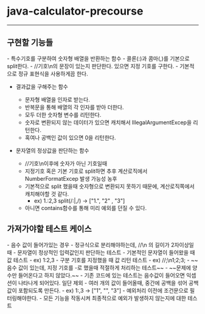 # java-calculator-precourse
<hr>

<h2>구현할 기능들</h2>
- 특수기호를 구분하여 숫자형 배열을 반환하는 함수
    - 콜론(:)과 콤마(,)를 기본으로 split한다.
    - //기호\n의 문장이 있는지 판단한다. 있으면 지정 기호를 구한다.
    - 기본적으로 정규 표현식을 사용하게끔 한다.


- 결과값을 구해주는 함수
    - 문자형 배열을 인자로 받는다.
    - 반복문을 통해 배열의 각 인자를 받아 더한다.
    - 모두 더한 숫자형 변수를 리턴한다.
    - 숫자로 변환되지 않는 데이터가 있으면 캐치해서 IllegalArgumentExcep을 리턴한다.
    - 혹여나 공백인 값이 있으면 0을 리턴한다.


- 문자열의 정상값을 판단하는 함수
    - //기호\n이후에 숫자가 아닌 기호일때
    - 지정기호 혹은 기본 기호로 split하면 추후 계산로직에서 NumberFormatExcep 발생 가능성 농후
    - 기본적으로 split 했을때 숫자형으로 변환되지 못하기 때문에, 계산로직쪽에서 캐치해야할 것 같다.
        - ex) 1.:2,3 split(/:|,/) -> ["1.", "2" , "3"]
    - 아니면 contains함수를 통해 미리 예외를 던질 수 있다.

<h2>가져가야할 테스트 케이스</h2>
- 음수 값이 들어가있는 경우
- 정규식으로 분리해야하는데, //\n 의 길이가 2자이상일때
- 문자열이 정상적인 입력값인지 판단하는 테스트
- 기본적인 문자열이 들어왔을 때 값 테스트
    - ex) 1:2,3
- 구분 기호를 지정했을 때 값 리턴 테스트
    - ex) //;\n1;2;3;
- ~~음수 값이 있는데, 지정 기호를 -로 했을때 적절하게 처리하는 테스트~~
    - ~~문제에 양수만 들어온다고 하지 않았다.~~
    - 기존 코드에 있는 테스트는 음수값이 들어오면 익셉션이 나타나게 되어있다. 일단 제외
- 여러 개의 값이 들어올때, 중간에 공백을 섞어 공백값이 포함되도록 만든다.
    - ex) 1:,3 -> ["1", "", "3"]
    - 예외처리 이전에 조건문으로 필터링해야한다.
- 모든 기능을 작동시켜 최종적으로 예외가 발생하지 않는지에 대한 테스트
